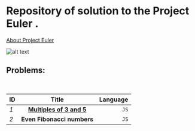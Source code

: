 # Repository of solution  to the  Project Euler .


[About Project Euler ](https://projecteuler.net/about)

![alt text](https://projecteuler.net/images/clipart/euler_portrait.png "Euler")




## Problems: 
 <br>


|     ID        | Title                                         | Language|
|---------------|:-------------------------------------------:  | -------:|
| *1*           | [**Multiples of 3 and 5** ](../blob/master/js/euler#1.js)  |  `JS`   |
| *2*           | **Even Fibonacci numbers**                    |  `JS`   |

